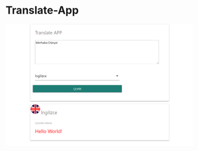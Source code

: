 ﻿# Translate-App
![translate picture](https://raw.githubusercontent.com/furkanselcuk11/Translate-App/master/images/translate.PNG)
